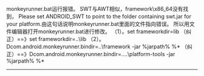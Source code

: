 monkeyrunner.bat运行报错。
SWT与AWT相似，framework\x86_64没有找到，
Please set ANDROID_SWT to point to the folder containing swt.jar for your platform.由这句话说明monkeyrunner.bat里面的文件指向错误。
所以用文件编辑器打开monkeyrunner.bat进行修改。
（1）。set frameworkdir=lib （纠正）==》set frameworkdir=..\lib
（2）。Dcom.android.monkeyrunner.bindir=..\framework -jar %jarpath% %* （纠正）==》Dcom.android.monkeyrunner.bindir=..\..\platform-tools -jar %jarpath% %*

---------------------
